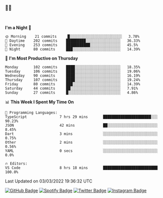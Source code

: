 ### 🤙🍺

<!-- <a href="https://github-readme-stats.vercel.app/api?username=hzak2xx&count_private=true&show_icons=true&theme=dracula">
  <img align="center" src="https://github-readme-stats.vercel.app/api?username=hzak2xx&count_private=true&show_icons=true&theme=dracula" />
</a>
</br> -->
</br>

<!--START_SECTION:waka-->
**I'm a Night 🦉** 

```text
🌞 Morning    21 commits     █░░░░░░░░░░░░░░░░░░░░░░░░   3.78% 
🌆 Daytime    202 commits    █████████░░░░░░░░░░░░░░░░   36.33% 
🌃 Evening    253 commits    ███████████░░░░░░░░░░░░░░   45.5% 
🌙 Night      80 commits     ███░░░░░░░░░░░░░░░░░░░░░░   14.39%

```
📅 **I'm Most Productive on Thursday** 

```text
Monday       102 commits    ████░░░░░░░░░░░░░░░░░░░░░   18.35% 
Tuesday      106 commits    ████░░░░░░░░░░░░░░░░░░░░░   19.06% 
Wednesday    90 commits     ████░░░░░░░░░░░░░░░░░░░░░   16.19% 
Thursday     107 commits    ████░░░░░░░░░░░░░░░░░░░░░   19.24% 
Friday       80 commits     ███░░░░░░░░░░░░░░░░░░░░░░   14.39% 
Saturday     44 commits     ██░░░░░░░░░░░░░░░░░░░░░░░   7.91% 
Sunday       27 commits     █░░░░░░░░░░░░░░░░░░░░░░░░   4.86%

```


📊 **This Week I Spent My Time On** 

```text
💬 Programming Languages: 
TypeScript               7 hrs 29 mins       ██████████████████████░░░   90.23% 
JSON                     42 mins             ██░░░░░░░░░░░░░░░░░░░░░░░   8.45% 
Dart                     3 mins              ░░░░░░░░░░░░░░░░░░░░░░░░░   0.75% 
Other                    2 mins              ░░░░░░░░░░░░░░░░░░░░░░░░░   0.56% 
YAML                     0 secs              ░░░░░░░░░░░░░░░░░░░░░░░░░   0.0%

🔥 Editors: 
VS Code                  8 hrs 18 mins       █████████████████████████   100.0%

```


 Last Updated on 03/03/2022 19:36:32 UTC
<!--END_SECTION:waka-->

[![GitHub Badge](https://img.shields.io/badge/GitHub-100000?style=for-the-badge&logo=github&logoColor=white)](https://github.com/hzak2xx)
[![Spotify Badge](https://img.shields.io/badge/Spotify-1ED760?&style=for-the-badge&logo=spotify&logoColor=white)](https://open.spotify.com/user/uf90s6sbbh75a1mt44clkhkvf)
[![Twitter Badge](https://img.shields.io/badge/Twitter-1DA1F2?style=for-the-badge&logo=twitter&logoColor=white)](https://twitter.com/hzak2xx)
[![Instagram Badge](https://img.shields.io/badge/Instagram-E4405F?style=for-the-badge&logo=instagram&logoColor=white)](https://www.instagram.com/hzak2xx/)
